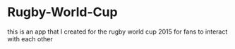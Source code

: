# Rugby-World-Cup
this is an app that I created for the rugby world cup  2015 for fans to interact with each other
